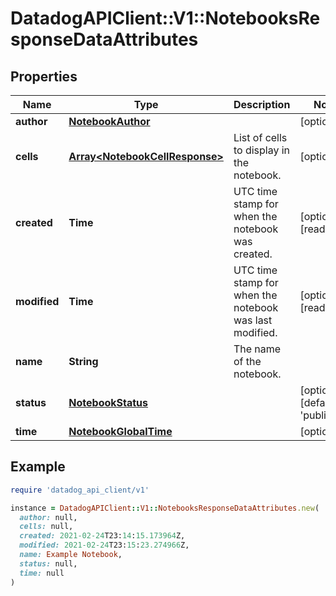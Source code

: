 # DatadogAPIClient::V1::NotebooksResponseDataAttributes

## Properties

| Name | Type | Description | Notes |
| ---- | ---- | ----------- | ----- |
| **author** | [**NotebookAuthor**](NotebookAuthor.md) |  | [optional] |
| **cells** | [**Array&lt;NotebookCellResponse&gt;**](NotebookCellResponse.md) | List of cells to display in the notebook. | [optional] |
| **created** | **Time** | UTC time stamp for when the notebook was created. | [optional][readonly] |
| **modified** | **Time** | UTC time stamp for when the notebook was last modified. | [optional][readonly] |
| **name** | **String** | The name of the notebook. |  |
| **status** | [**NotebookStatus**](NotebookStatus.md) |  | [optional][default to &#39;published&#39;] |
| **time** | [**NotebookGlobalTime**](NotebookGlobalTime.md) |  | [optional] |

## Example

```ruby
require 'datadog_api_client/v1'

instance = DatadogAPIClient::V1::NotebooksResponseDataAttributes.new(
  author: null,
  cells: null,
  created: 2021-02-24T23:14:15.173964Z,
  modified: 2021-02-24T23:15:23.274966Z,
  name: Example Notebook,
  status: null,
  time: null
)
```

